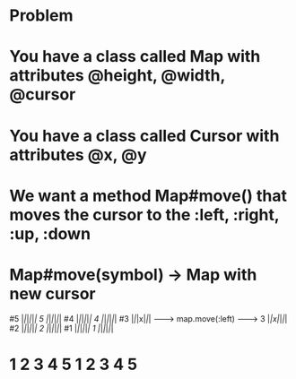 # Problem

# You have a class called Map with attributes @height, @width, @cursor
# You have a class called Cursor with attributes @x, @y
# We want a method Map#move() that moves the cursor to the :left, :right, :up, :down
# Map#move(symbol) -> Map with new cursor
#5 |_|_|_|_|_|                             5 |_|_|_|_|_|
#4 |_|_|_|_|_|                             4 |_|_|_|_|_|
#3 |_|_|x|_|_|  ---> map.move(:left) --->  3 |_|x|_|_|_|
#2 |_|_|_|_|_|                             2 |_|_|_|_|_|
#1 |_|_|_|_|_|                             1 |_|_|_|_|_|
#   1 2 3 4 5                                 1 2 3 4 5